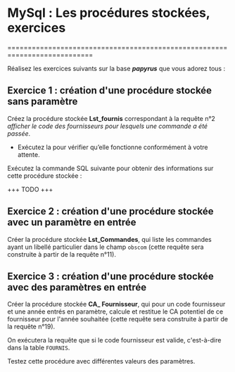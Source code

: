# MySql : Les procédures stockées, exercices
===========================================================================
 
Réalisez les exercices suivants sur la base ***papyrus*** que vous adorez tous :

## Exercice 1 : création d'une procédure stockée sans paramètre 

Créez la procédure stockée **Lst_fournis** correspondant à la requête n°2 _afficher le code des fournisseurs pour lesquels une commande a été passée_.

* Exécutez la pour vérifier qu’elle fonctionne conformément à votre attente.  

Exécutez la commande SQL suivante pour obtenir des informations sur cette procédure stockée :

+++ TODO +++

## Exercice 2 : création d'une procédure stockée avec un paramètre en entrée  

Créer la procédure stockée **Lst_Commandes**, qui liste les commandes ayant un libellé particulier dans le champ `obscom` (cette requête sera construite à partir de la requête n°11). 

## Exercice 3 : création d'une procédure stockée avec des paramètres en entrée 

Créer la procédure stockée **CA_ Fournisseur**, qui pour un code fournisseur et une année entrés en paramètre, calcule et restitue le CA potentiel de ce fournisseur pour l'année souhaitée (cette requête sera construite à partir de la requête n°19). 

On exécutera la requête que si le code fournisseur est valide, c'est-à-dire dans la table `FOURNIS`. 

Testez cette procédure avec différentes valeurs des paramètres. 



 